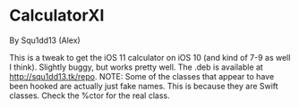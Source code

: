 # CalculatorXI
By Squ1dd13 (Alex)

This is a tweak to get the iOS 11 calculator on iOS 10 (and kind of 7-9 as well I think).
Slightly buggy, but works pretty well. The .deb is available at http://squ1dd13.tk/repo.
NOTE: Some of the classes that appear to have been hooked are actually just fake names. This is because they are Swift classes. Check the %ctor for the real class.

